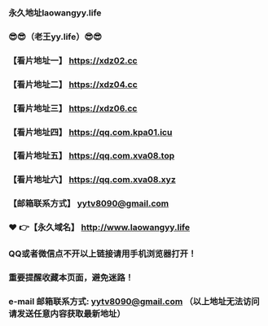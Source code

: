 ### 永久地址laowangyy.life
### :sunglasses::sunglasses:（老王yy.life）:sunglasses::sunglasses:
### 【看片地址一】  https://xdz02.cc
### 【看片地址二】  https://xdz04.cc
### 【看片地址三】  https://xdz06.cc
### 【看片地址四】  https://qq.com.kpa01.icu
### 【看片地址五】 https://qq.com.xva08.top
### 【看片地址六】 https://qq.com.xva08.xyz
### 【邮箱联系方式】  yytv8090@gmail.com
### :heart: :point_right:【永久域名】  http://www.laowangyy.life
### QQ或者微信点不开以上链接请用手机浏览器打开！
### 重要提醒收藏本页面，避免迷路！
### e-mail 邮箱联系方式: yytv8090@gmail.com （以上地址无法访问请发送任意内容获取最新地址）

